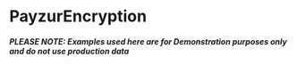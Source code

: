 # PayzurEncryption

##### _PLEASE NOTE: Examples used here are for Demonstration purposes only and do not use production data_
